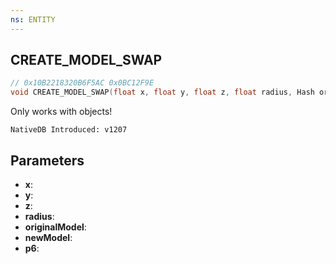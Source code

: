 ```yaml
---
ns: ENTITY
---
```

## CREATE_MODEL_SWAP

```c
// 0x10B2218320B6F5AC 0x0BC12F9E
void CREATE_MODEL_SWAP(float x, float y, float z, float radius, Hash originalModel, Hash newModel, BOOL p6);
```

Only works with objects!

```
NativeDB Introduced: v1207
```

## Parameters
* **x**:
* **y**:
* **z**:
* **radius**:
* **originalModel**:
* **newModel**:
* **p6**:
